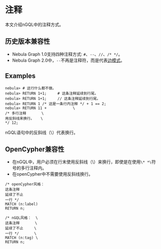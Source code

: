 # 注释

本文介绍nGQL中的注释方式。

## 历史版本兼容性

* Nebula Graph 1.0支持四种注释方式: `#`、`--`、`//`、`/* */`。
* Nebula Graph 2.0中，`--`不再是注释符，而是代表[边模式](../1.nGQL-overview/3.graph-patterns.md)。

## Examples

```ngql
nebula> # 这行什么都不做。
nebula> RETURN 1+1;     # 这条注释延续到行尾。
nebula> RETURN 1+1;     // 这条注释延续到行尾。
nebula> RETURN 1 /* 这是一条行内注释 */ + 1 == 2;
nebula> RETURN 11 +            \
/* 多行注释       \
用反斜线来换行。   \
*/ 12;
```

nGQL语句中的反斜线（\）代表换行。

## OpenCypher兼容性

* 在nGQL中，用户必须在行末使用反斜线（\）来换行，即使是在使用`\* *\`符号的多行注释内。
* 在openCypher中不需要使用反斜线换行。

```openCypher
/* openCypher风格：
这条注释
延续了不止
一行 */
MATCH (n:label)
RETURN n;
```

```ngql
/* nGQL风格：  \
这条注释       \
延续了不止     \
一行 */       \
MATCH (n:tag) \
RETURN n;
```
